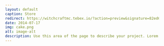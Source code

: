 ```yaml
---
layout: default
caption: Store
redirect: https://witchcraftmc.tebex.io/?action=preview&signature=82ed673022731c4406c7ea36e5f5ccf7439b4e51fcede4c41c6335e8cface4ad&expires=1754706094
date: 2014-07-17
img: cake.png
alt: image-alt
description: Use this area of the page to describe your project. Lorem ipsum dolor sit amet, consectetur adipisicing elit. Mollitia neque assumenda ipsam nihil, molestias magnam, recusandae quos quis inventore quisquam velit asperiores, vitae? Reprehenderit soluta, eos quod consequuntur itaque. Nam.
---
```

